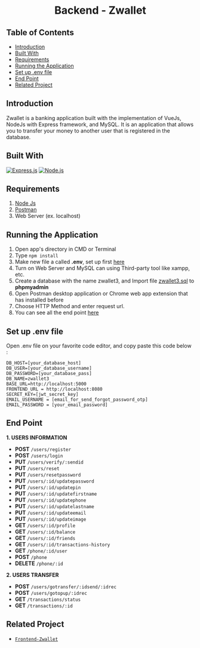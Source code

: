 <h1 align="center">Backend - Zwallet</h1>

## Table of Contents

- [Introduction](#introduction)
- [Built With](#built-with)
- [Requirements](#requirements)
- [Running the Application](#running-the-application)
- [Set up .env file](#Set-up-env-file)
- [End Point](#End-Point)
- [Related Project](#Related-Project)

## Introduction
Zwallet is a banking application built with the implementation of VueJs, NodeJs with Express framework, and MySQL. It is an application that allows you to transfer your money to another user that is registered in the database.

## Built With
[![Express.js](https://img.shields.io/badge/Express.js-4.x-orange.svg?style=rounded-square)](https://expressjs.com/en/starter/installing.html)
[![Node.js](https://img.shields.io/badge/Node.js-v.10.16-green.svg?style=rounded-square)](https://nodejs.org/)

## Requirements
1. <a href="https://nodejs.org/en/download/">Node Js</a>
2. <a href="https://www.getpostman.com/">Postman</a>
3. Web Server (ex. localhost)

## Running the Application
1. Open app's directory in CMD or Terminal
2. Type `npm install`
3. Make new file a called **.env**, set up first [here](#set-up-env-file)
4. Turn on Web Server and MySQL can using Third-party tool like xampp, etc.
5. Create a database with the name zwallet3, and Import file [zwallet3.sql](https://drive.google.com/file/d/1AmZEFv80fkl84suY21zm_NY__omJU1mf/view?usp=sharing) to **phpmyadmin**
6. Open Postman desktop application or Chrome web app extension that has installed before
7. Choose HTTP Method and enter request url.
8. You can see all the end point [here](#end-point)

## Set up .env file
Open .env file on your favorite code editor, and copy paste this code below :

```
DB_HOST=[your_database_host]
DB_USER=[your_database_username]
DB_PASSWORD=[your_database_pass]
DB_NAME=zwallet3
BASE_URL=http://localhost:5000
FRONTEND_URL = http://localhost:8080
SECRET_KEY=[jwt_secret_key]
EMAIL_USERNAME = [email_for_send_forgot_password_otp]
EMAIL_PASSWORD = [your_email_password]
```

## End Point

**1. USERS INFORMATION**
  * **POST** `/users/register`
  * **POST** `/users/login`
  * **PUT** `/users/verify/:sendid`
  * **PUT** `/users/reset`
  * **PUT** `/users/resetpassword`
  * **PUT**  `/users/:id/updatepassword`
  * **PUT**  `/users/:id/updatepin`
  * **PUT**  `/users/:id/updatefirstname`
  * **PUT**  `/users/:id/updatephone`
  * **PUT**  `/users/:id/updatelastname`
  * **PUT**  `/users/:id/updateemail`
  * **PUT**  `/users/:id/updateimage`
  * **GET**  `/users/:id/profile`
  * **GET**  `/users/:id/balance`
  * **GET**  `/users/:id/friends`
  * **GET**  `/users/:id/transactions-history`
  * **GET**  `/phone/:id/user`
  * **POST** `/phone`
  * **DELETE** `/phone/:id`

**2. USERS TRANSFER**
  * **POST** `/users/gotransfer/:idsend/:idrec`
  * **POST** `/users/gotopup/:idrec`
  * **GET** `/transactions/status`
  * **GET** `/transactions/:id`



## Related Project

- [`Frontend-Zwallet`](https://github.com/safiratrisa/Zwallet-Vue)
